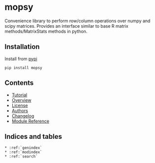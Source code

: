 # mopsy
Convenience library to perform row/column operations over numpy and scipy matrices. Provides an interface similar to base R matrix methods/MatrixStats methods in python.

## Installation

Install from [pypi](https://pypi.org/project/mopsy/)

```shell
pip install mopsy
```

## Contents

* [Tutorial](tutorial)
* [Overview](readme)
* [License](license)
* [Authors](authors)
* [Changelog](changelog)
* [Module Reference](api/modules)


## Indices and tables

```eval_rst
* :ref:`genindex`
* :ref:`modindex`
* :ref:`search`
```

[Sphinx]: http://www.sphinx-doc.org/
[Markdown]: https://daringfireball.net/projects/markdown/
[reStructuredText]: http://www.sphinx-doc.org/en/master/usage/restructuredtext/basics.html
[recommonmark]: https://recommonmark.readthedocs.io/en/latest
[autostructify]: https://recommonmark.readthedocs.io/en/latest/auto_structify.html
